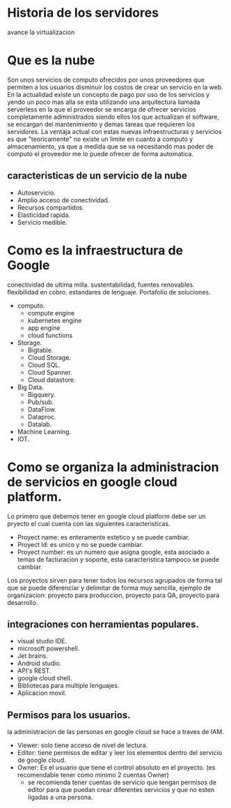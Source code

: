 # Historia de los servidores
avance la virtualizacion
# Que es la nube
Son unos servicios de computo ofrecidos por unos proveedores que permiten a los usuarios disminuir los costos de crear un servicio en la web.
En la actualidad existe un concepto de pago por uso de los servicios y yendo un poco mas alla se esta utilizando una arquitectura llamada serverless en la que el proveedor se encarga de ofrecer servicios completamente administrados siendo ellos los que actualizan el software, se encargan del mantenimiento y demas tareas que requieren los servidores. La ventaja actual con estas nuevas infraestructuras y servicios es que "teoricamente" no existe un limite en cuanto a computo y almacenamiento, ya que a medida que se va necesitando mas poder de computo el proveedor me lo puede ofrecer de forma automatica.

## caracteristicas de un servicio de la nube
- Autoservicio.
- Amplio acceso de conectividad.
- Recursos compartidos.
- Elasticidad rapida.
- Servicio medible.

# Como es la infraestructura de Google
conectividad de ultima milla.
sustentabilidad, fuentes renovables.
flexibilidad en cobro.
estandares de lenguaje.
Portafolio de soluciones.
- computo.
    - compute engine
    - kubernetes engine
    - app engine
    - cloud functions
- Storage.
    - Bigtable.
    - Cloud Storage.
    - Cloud SQL.
    - Cloud Spanner.
    - Cloud datastore.
- Big Data.
    - Bigquery.
    - Pub/sub.
    - DataFlow.
    - Dataproc.
    - Datalab.
- Machine Learning.
- IOT.

# Como se organiza la administracion de servicios en google cloud platform.
Lo primero que debemos tener en google cloud platform debe ser un pryecto el cual cuenta con las siguientes caracteristicas.
- Proyect name:  es enteramente estetico y se puede cambiar.
- Proyect Id: es unico y no se puede cambiar.
- Proyect number: es un numero que asigna google, esta asociado a temas de facturacion y soporte, esta caracteristica tampoco se puede cambiar.

Los proyectos sirven para tener todos los recursos agrupados de forma tal que se puede diferenciar y delimitar de forma muy sencilla, ejemplo de organizacion: proyecto para  produccion, proyecto para QA, proyecto para desarrollo.

## integraciones con herramientas populares.
- visual studio IDE.
- microsoft powershell.
- Jet brains.
- Android studio.
- API's REST.
- google cloud shell.
- Bibliotecas para multiple lenguajes.
- Aplicacion movil.

## Permisos para los usuarios.
la administracion de las personas en google cloud se hace a traves de IAM.
- Viewer: solo tiene acceso de nivel de lectura.
- Editor: tiene permisos de editar y leer los elementos dentro del servicio de google cloud.
- Owner: Es el usuario que tiene el control absoluto en el proyecto. (es recomendable tener como minimo 2 cuentas Owner)
    - se recomienda tener cuentas de servicio que tengan permisos de editor para que puedan crear diferentes servicios y que no esten ligadas a una persona.

